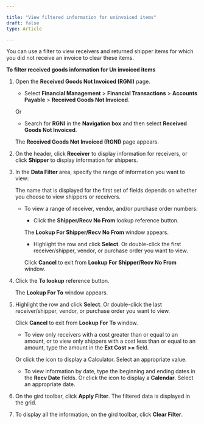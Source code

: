 ```yaml
---  

title: "View filtered information for uninvoiced items"  
draft: false 
type: Article

---
```


You can use a filter to view receivers and returned shipper items for which you did not receive an invoice to clear these items.

**To filter received goods information for Un invoiced items**

1.  Open the **Received Goods Not Invoiced (RGNI)** page.

    - Select **Financial Management** > **Financial Transactions** > **Accounts Payable** > **Received Goods Not Invoiced**.

    Or

    - Search for **RGNI** in the **Navigation box** and then select **Received Goods Not Invoiced**.

    The **Received Goods Not Invoiced (RGNI)** page appears.

2.  On the header, click **Receiver** to display information for receivers, or click **Shipper** to display information for shippers.

3.  In the **Data Filter** area, specify the range of information you want to view:

    The name that is displayed for the first set of fields depends on whether you choose to view shippers or receivers.

    - To view a range of receiver, vendor, and/or purchase order numbers:

        - Click the **Shipper/Recv No From** lookup reference button.

        The **Lookup For Shipper/Recv No From** window appears.

        - Highlight the row and click **Select**. Or double-click the first receiver/shipper, vendor, or purchase order you want to view.
        
        Click **Cancel** to exit from **Lookup For Shipper/Recv No From** window.

4.  Click the **To lookup** reference button.

    The **Lookup For To** window appears.

5.  Highlight the row and click **Select**. Or double-click the last receiver/shipper, vendor, or purchase order you want to view.

    Click **Cancel** to exit from **Lookup For To** window.

    - To view only receivers with a cost greater than or equal to an amount, or to view only shippers with a cost less than or equal to an amount, type the amount in the **Ext Cost >=** field.

    Or click the icon to display a Calculator. Select an appropriate value.

    - To view information by date, type the beginning and ending dates in the **Recv Date** fields. Or click the icon to display a **Calendar**. Select an appropriate date.

6.  On the gird toolbar, click **Apply Filter**. The filtered data is displayed in the grid.

7.  To display all the information, on the gird toolbar, click **Clear Filter**.

